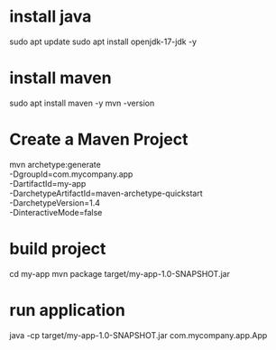# install java

sudo apt update
sudo apt install openjdk-17-jdk -y

#  install maven
sudo apt install maven -y
mvn -version

#  Create a Maven Project

mvn archetype:generate \
    -DgroupId=com.mycompany.app \
    -DartifactId=my-app \
    -DarchetypeArtifactId=maven-archetype-quickstart \
    -DarchetypeVersion=1.4 \
    -DinteractiveMode=false

#   build project
cd my-app
mvn package
target/my-app-1.0-SNAPSHOT.jar

# run application
java -cp target/my-app-1.0-SNAPSHOT.jar com.mycompany.app.App
